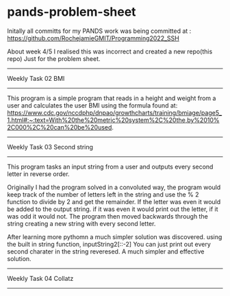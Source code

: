 # pands-problem-sheet

Initally all committs for my PANDS work was being committed at :
https://github.com/RochejamieGMIT/Programming2022_SSH

About week 4/5 I realised this was incorrect and created a new repo(this repo) Just for the problem sheet.

*****************
Weekly Task 02
BMI
******************

This program is a simple program that reads in a height and weight from a user 
and calculates the user BMI using the formula found at:
https://www.cdc.gov/nccdphp/dnpao/growthcharts/training/bmiage/page5_1.html#:~:text=With%20the%20metric%20system%2C%20the,by%2010%2C000%2C%20can%20be%20used.

*****************
Weekly Task 03
Second string
******************

This program tasks an input string from a user and outputs every second letter in reverse order.

Originally I had the program solved in a convoluted way, the program would keep track of the number of letters left in the string and use the % 2 function to divide by 2 and get the remainder. If the letter was even it would be added to the output string. if it was even it would print out the letter, if it was odd it would not. The program then moved backwards through the string creating a new string with every second letter. 

After learning more pythomn a much simpler solution was discovered. 
using the built in string function, inputString2[::-2]
You can just print out every second charater in the string reveresed. 
A much simpler and effective solution. 

*****************
Weekly Task 04
Collatz
******************